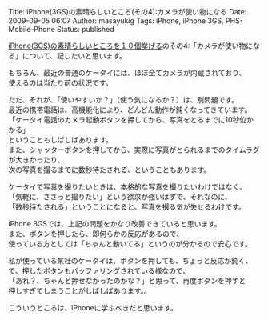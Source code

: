 Title: iPhone(3GS)の素晴らしいところ(その4):カメラが使い物になる
Date: 2009-09-05 06:07
Author: masayukig
Tags: iPhone, iPhone 3GS, PHS-Mobile-Phone
Status: published

[iPhone(3GS)の素晴らしいところを１０個挙げる](http://www.0r2.info/blog/2009/08/09/iphone3gs%E3%81%AE%E7%B4%A0%E6%99%B4%E3%82%89%E3%81%97%E3%81%84%E3%81%A8%E3%81%93%E3%82%8D%E3%82%92%EF%BC%91%EF%BC%90%E5%80%8B%E6%8C%99%E3%81%92%E3%82%8B/)のその4:「カメラが使い物になる」について、記したいと思います。

もちろん、最近の普通のケータイには、ほぼ全てカメラが内蔵されており、  
使えるのは当たり前の状況です。

ただ、それが、「使いやすいか？」（使う気になるか？）は、別問題です。  
最近の携帯電話は、高機能化により、どんどん動作が鈍くなってきています。  
「ケータイ電話のカメラ起動ボタンを押してから、写真をとるまでに10秒位かかる」  
ということもしばしばあります。  
また、シャッターボタンを押してから、実際に写真がとられるまでのタイムラグが大きかったり、  
次の写真を撮るまでに数秒待たされる、ということもあります。

ケータイで写真を撮りたいときは、本格的な写真を撮りたいわけではなく、  
「気軽に、ささっと撮りたい」という欲求が強いはずで、それなのに、  
「数秒待たされる」ということになると、写真を撮る気が失せるわけです。

iPhone 3GSでは、上記の問題をかなり改善できていると思います。  
また、ボタンを押したら、即何らかの反応があるので、  
使っている方としては「ちゃんと動いてる」というのが分かるので安心です。

私が使っている某社のケータイは、ボタンを押しても、ちょっと反応が鈍く、  
で、押したボタンもバッファリングされている様なので、  
「あれ？、ちゃんと押せなかったのかな？」と思って、再度ボタンを押すと  
押しすぎてしまうことがしばしばあります。。

こういうところは、iPhoneに学ぶべきだと思います。
